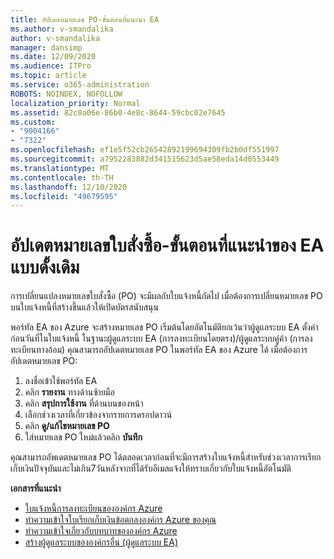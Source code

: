 ```yaml
---
title: อัปเดตหมายเลข PO-ขั้นตอนที่แนะนำ EA
ms.author: v-smandalika
author: v-smandalika
manager: dansimp
ms.date: 12/09/2020
ms.audience: ITPro
ms.topic: article
ms.service: o365-administration
ROBOTS: NOINDEX, NOFOLLOW
localization_priority: Normal
ms.assetid: 82c0a06e-86b0-4e8c-8644-59cbc02e7645
ms.custom:
- "9004166"
- "7322"
ms.openlocfilehash: ef1e5f52cb26542892199694309fb2b0df551997
ms.sourcegitcommit: a7952283882d341515623d5ae58eda14d0553449
ms.translationtype: MT
ms.contentlocale: th-TH
ms.lasthandoff: 12/10/2020
ms.locfileid: "49679595"
---
```

# <a name="update-purchase-order-number---legacy-ea---recommended-steps"></a>อัปเดตหมายเลขใบสั่งซื้อ-ขั้นตอนที่แนะนำของ EA แบบดั้งเดิม

การเปลี่ยนแปลงหมายเลขใบสั่งซื้อ (PO) จะมีผลกับใบแจ้งหนี้ถัดไป เมื่อต้องการเปลี่ยนหมายเลข PO บนใบแจ้งหนี้ที่สร้างขึ้นแล้วให้เปิดบัตรสนับสนุน 

พอร์ทัล EA ของ Azure จะสร้างหมายเลข PO เริ่มต้นโดยอัตโนมัติยกเว้นว่าผู้ดูแลระบบ EA ตั้งค่าก่อนวันที่ในใบแจ้งหนี้ ในฐานะผู้ดูแลระบบ EA (การลงทะเบียนโดยตรง)/ผู้ดูแลระบบคู่ค้า (การลงทะเบียนทางอ้อม) คุณสามารถอัปเดตหมายเลข PO ในพอร์ทัล EA ของ Azure ได้ เมื่อต้องการอัปเดตหมายเลข PO:

1. ลงชื่อเข้าใช้พอร์ทัล EA
2. คลิก **รายงาน** ทางด้านซ้ายมือ
3. คลิก **สรุปการใช้งาน** ที่ด้านบนของหน้า
4. เลือกช่วงเวลาที่เกี่ยวข้องจากรายการดรอปดาวน์
5. คลิก **ดู/แก้ไขหมายเลข PO**
6. ใส่หมายเลข PO ใหม่แล้วคลิก **บันทึก**

คุณสามารถอัพเดตหมายเลข PO ได้ตลอดเวลาก่อนที่จะมีการสร้างใบแจ้งหนี้สำหรับช่วงเวลาการเรียกเก็บเงินปัจจุบันและไม่เกิน7วันหลังจากที่ได้รับอีเมลแจ้งให้ทราบเกี่ยวกับใบแจ้งหนี้อัตโนมัติ 

**เอกสารที่แนะนำ**

- [ใบแจ้งหนี้การลงทะเบียนขององค์กร Azure](https://docs.microsoft.com/azure/cost-management-billing/manage/ea-portal-enrollment-invoices) 
- [ทำความเข้าใจใบเรียกเก็บเงินข้อตกลงองค์กร Azure ของคุณ](https://docs.microsoft.com/azure/cost-management-billing/understand/review-enterprise-agreement-bill)  
- [ทำความเข้าใจเกี่ยวกับบทบาทขององค์กร Azure](https://docs.microsoft.com/azure/cost-management-billing/manage/understand-ea-roles#add-a-new-enterprise-administrator) 
- [สร้างผู้ดูแลระบบขององค์กรอื่น (ผู้ดูแลระบบ EA)](https://docs.microsoft.com/azure/cost-management-billing/manage/ea-portal-administration#create-another-enterprise-administrator)
